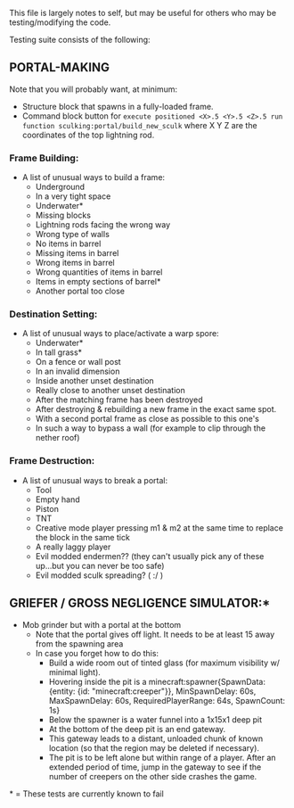 This file is largely notes to self, but may be useful for others who may be testing/modifying the code.

Testing suite consists of the following:

## PORTAL-MAKING

Note that you will probably want, at minimum:
- Structure block that spawns in a fully-loaded frame.
- Command block button for `execute positioned <X>.5 <Y>.5 <Z>.5 run function sculking:portal/build_new_sculk` where X Y Z are the coordinates of the top lightning rod.

### Frame Building:

- A list of unusual ways to build a frame:
  - Underground
  - In a very tight space
  - Underwater\*
  - Missing blocks
  - Lightning rods facing the wrong way
  - Wrong type of walls
  - No items in barrel
  - Missing items in barrel
  - Wrong items in barrel
  - Wrong quantities of items in barrel
  - Items in empty sections of barrel\*
  - Another portal too close
      
### Destination Setting:

- A list of unusual ways to place/activate a warp spore:
  - Underwater\*
  - In tall grass\*
  - On a fence or wall post
  - In an invalid dimension
  - Inside another unset destination
  - Really close to another unset destination
  - After the matching frame has been destroyed
  - After destroying & rebuilding a new frame in the exact same spot.
  - With a second portal frame as close as possible to this one's
  - In such a way to bypass a wall (for example to clip through the nether roof)

### Frame Destruction:

- A list of unusual ways to break a portal:
  - Tool
  - Empty hand
  - Piston
  - TNT
  - Creative mode player pressing m1 & m2 at the same time to replace the block in the same tick
  - A really laggy player
  - Evil modded endermen?? (they can't usually pick any of these up...but you can never be too safe)
  - Evil modded sculk spreading? ( :/ )
      
## GRIEFER / GROSS NEGLIGENCE SIMULATOR:\*

- Mob grinder but with a portal at the bottom
  - Note that the portal gives off light. It needs to be at least 15 away from the spawning area
  - In case you forget how to do this:
    - Build a wide room out of tinted glass (for maximum visibility w/ minimal light).
    - Hovering inside the pit is a minecraft:spawner{SpawnData: {entity: {id: "minecraft:creeper"}}, MinSpawnDelay: 60s, MaxSpawnDelay: 60s, RequiredPlayerRange: 64s, SpawnCount: 1s}
    - Below the spawner is a water funnel into a 1x15x1 deep pit
    - At the bottom of the deep pit is an end gateway.
    - This gateway leads to a distant, unloaded chunk of known location (so that the region may be deleted if necessary).
    - The pit is to be left alone but within range of a player. After an extended period of time, jump in the gateway to see if the number of creepers on the other side crashes the game.
    
\* = These tests are currently known to fail
